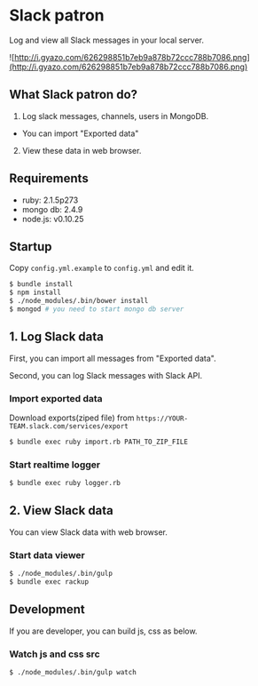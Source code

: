 # Slack patron

Log and view all Slack messages in your local server.

![http://i.gyazo.com/626298851b7eb9a878b72ccc788b7086.png](http://i.gyazo.com/626298851b7eb9a878b72ccc788b7086.png)

## What Slack patron do?

1. Log slack messages, channels, users in MongoDB.
  - You can import "Exported data"
2. View these data in web browser.

## Requirements

- ruby: 2.1.5p273
- mongo db: 2.4.9
- node.js: v0.10.25

## Startup

Copy `config.yml.example` to `config.yml` and edit it.

```sh
$ bundle install
$ npm install
$ ./node_modules/.bin/bower install
$ mongod # you need to start mongo db server
```

## 1. Log Slack data

First, you can import all messages from "Exported data".

Second, you can log Slack messages with Slack API.

### Import exported data

Download exports(ziped file) from `https://YOUR-TEAM.slack.com/services/export`

```sh
$ bundle exec ruby import.rb PATH_TO_ZIP_FILE
```

### Start realtime logger

```sh
$ bundle exec ruby logger.rb
```

## 2. View Slack data

You can view Slack data with web browser.

### Start data viewer

```sh
$ ./node_modules/.bin/gulp
$ bundle exec rackup
```

## Development

If you are developer, you can build js, css as below.

### Watch js and css src

```
$ ./node_modules/.bin/gulp watch
```

